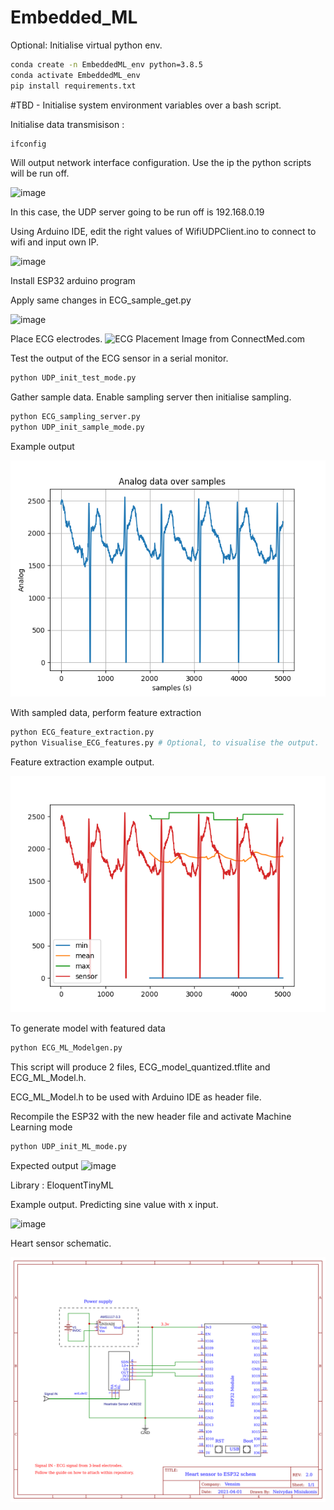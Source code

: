 # Embedded_ML
Optional: 
Initialise virtual python env.
 
```bash
conda create -n EmbeddedML_env python=3.8.5
conda activate EmbeddedML_env
pip install requirements.txt
```

#TBD - Initialise system environment variables over a bash script.

Initialise data transmisison : 
```bash
ifconfig
```
Will output network interface configuration. Use the ip the python scripts will be run off.

![image](https://user-images.githubusercontent.com/39244927/113598037-75938500-9634-11eb-8b80-bf54e8dd47ee.png)

In this case, the UDP server going to be run off is 192.168.0.19


Using Arduino IDE, edit the right values of WifiUDPClient.ino to connect to wifi and input own IP.

![image](https://user-images.githubusercontent.com/39244927/113598676-66f99d80-9635-11eb-9ce7-0216922b556c.png)

Install ESP32 arduino program 


Apply same changes in ECG_sample_get.py

![image](https://user-images.githubusercontent.com/39244927/113598824-a1fbd100-9635-11eb-9b4a-c4c4651132dc.png)


Place ECG electrodes.
![ECG Placement](https://user-images.githubusercontent.com/39244927/113597321-71b33300-9633-11eb-9fbe-8872a5d8d0fa.png) Image from ConnectMed.com


Test the output of the ECG sensor in a serial monitor.
```bash
python UDP_init_test_mode.py
```

Gather sample data. Enable sampling server then initialise sampling.
```bash
python ECG_sampling_server.py
python UDP_init_sample_mode.py
```
Example output

![img](ECG_sample_good.png)



With sampled data, perform feature extraction
```bash
python ECG_feature_extraction.py
python Visualise_ECG_features.py # Optional, to visualise the output.
```

Feature extraction example output.

![img](ECG_feature_extraction_current.png)



To generate model with featured data 
```bash
python ECG_ML_Modelgen.py
```
This script will produce 2 files, ECG_model_quantized.tflite  and  ECG_ML_Model.h.

ECG_ML_Model.h to be used with Arduino IDE as header file.

Recompile the ESP32 with the new header file and activate Machine Learning mode
```bash
python UDP_init_ML_mode.py
```
Expected output
![image](https://user-images.githubusercontent.com/39244927/113791372-60554e00-973b-11eb-96e5-5e616ea720b7.png)


Library : EloquentTinyML


Example output. Predicting sine value with x input.

![image](https://user-images.githubusercontent.com/39244927/113181209-6d5cd380-9249-11eb-8cb8-d765fd49bd2b.png)




Heart sensor schematic.

![image](Datasheets/Schematic_Heartmonitor.png)


